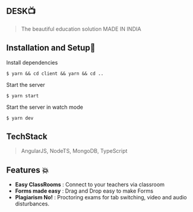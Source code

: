 ## DESK📺

> The beautiful education solution MADE IN INDIA

## Installation and Setup🔧

Install dependencies

```
$ yarn && cd client && yarn && cd ..
```

Start the server

```
$ yarn start
```

Start the server in watch mode

```
$ yarn dev
```

## TechStack

> AngularJS, NodeTS, MongoDB, TypeScript

## Features 💥

- **Easy ClassRooms** : Connect to your teachers via classroom
- **Forms made easy** : Drag and Drop easy to make Forms
- **Plagiarism No!** : Proctoring exams for tab switching, video and audio disturbances.
